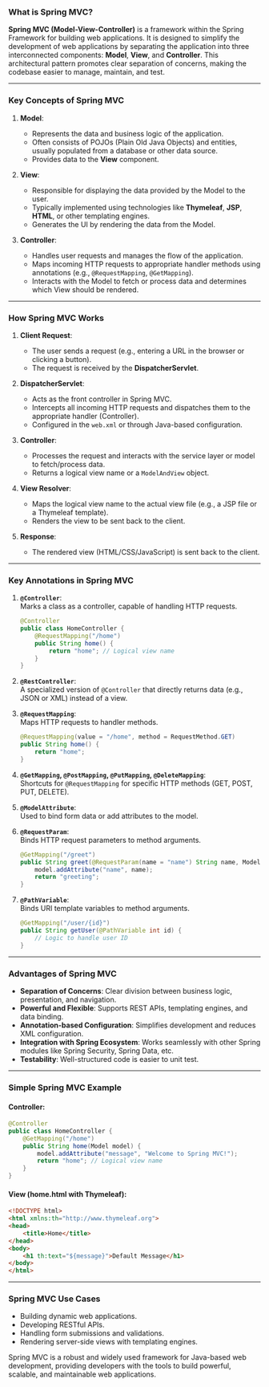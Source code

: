 ### **What is Spring MVC?**

**Spring MVC (Model-View-Controller)** is a framework within the Spring Framework for building web applications. It is designed to simplify the development of web applications by separating the application into three interconnected components: **Model**, **View**, and **Controller**. This architectural pattern promotes clear separation of concerns, making the codebase easier to manage, maintain, and test.

---

### **Key Concepts of Spring MVC**

1. **Model**:  
   - Represents the data and business logic of the application.
   - Often consists of POJOs (Plain Old Java Objects) and entities, usually populated from a database or other data source.
   - Provides data to the **View** component.

2. **View**:  
   - Responsible for displaying the data provided by the Model to the user.
   - Typically implemented using technologies like **Thymeleaf**, **JSP**, **HTML**, or other templating engines.
   - Generates the UI by rendering the data from the Model.

3. **Controller**:  
   - Handles user requests and manages the flow of the application.
   - Maps incoming HTTP requests to appropriate handler methods using annotations (e.g., `@RequestMapping`, `@GetMapping`).
   - Interacts with the Model to fetch or process data and determines which View should be rendered.

---

### **How Spring MVC Works**
1. **Client Request**:  
   - The user sends a request (e.g., entering a URL in the browser or clicking a button).
   - The request is received by the **DispatcherServlet**.

2. **DispatcherServlet**:  
   - Acts as the front controller in Spring MVC.
   - Intercepts all incoming HTTP requests and dispatches them to the appropriate handler (Controller).
   - Configured in the `web.xml` or through Java-based configuration.

3. **Controller**:  
   - Processes the request and interacts with the service layer or model to fetch/process data.
   - Returns a logical view name or a `ModelAndView` object.

4. **View Resolver**:  
   - Maps the logical view name to the actual view file (e.g., a JSP file or a Thymeleaf template).
   - Renders the view to be sent back to the client.

5. **Response**:  
   - The rendered view (HTML/CSS/JavaScript) is sent back to the client.

---

### **Key Annotations in Spring MVC**
1. **`@Controller`**:  
   Marks a class as a controller, capable of handling HTTP requests.
   ```java
   @Controller
   public class HomeController {
       @RequestMapping("/home")
       public String home() {
           return "home"; // Logical view name
       }
   }
   ```

2. **`@RestController`**:  
   A specialized version of `@Controller` that directly returns data (e.g., JSON or XML) instead of a view.

3. **`@RequestMapping`**:  
   Maps HTTP requests to handler methods.
   ```java
   @RequestMapping(value = "/home", method = RequestMethod.GET)
   public String home() {
       return "home";
   }
   ```

4. **`@GetMapping`, `@PostMapping`, `@PutMapping`, `@DeleteMapping`**:  
   Shortcuts for `@RequestMapping` for specific HTTP methods (GET, POST, PUT, DELETE).

5. **`@ModelAttribute`**:  
   Used to bind form data or add attributes to the model.

6. **`@RequestParam`**:  
   Binds HTTP request parameters to method arguments.
   ```java
   @GetMapping("/greet")
   public String greet(@RequestParam(name = "name") String name, Model model) {
       model.addAttribute("name", name);
       return "greeting";
   }
   ```

7. **`@PathVariable`**:  
   Binds URI template variables to method arguments.
   ```java
   @GetMapping("/user/{id}")
   public String getUser(@PathVariable int id) {
       // Logic to handle user ID
   }
   ```

---

### **Advantages of Spring MVC**
- **Separation of Concerns**: Clear division between business logic, presentation, and navigation.
- **Powerful and Flexible**: Supports REST APIs, templating engines, and data binding.
- **Annotation-based Configuration**: Simplifies development and reduces XML configuration.
- **Integration with Spring Ecosystem**: Works seamlessly with other Spring modules like Spring Security, Spring Data, etc.
- **Testability**: Well-structured code is easier to unit test.

---

### **Simple Spring MVC Example**
#### Controller:
```java
@Controller
public class HomeController {
    @GetMapping("/home")
    public String home(Model model) {
        model.addAttribute("message", "Welcome to Spring MVC!");
        return "home"; // Logical view name
    }
}
```

#### View (home.html with Thymeleaf):
```html
<!DOCTYPE html>
<html xmlns:th="http://www.thymeleaf.org">
<head>
    <title>Home</title>
</head>
<body>
    <h1 th:text="${message}">Default Message</h1>
</body>
</html>
```

---

### **Spring MVC Use Cases**
- Building dynamic web applications.
- Developing RESTful APIs.
- Handling form submissions and validations.
- Rendering server-side views with templating engines.

Spring MVC is a robust and widely used framework for Java-based web development, providing developers with the tools to build powerful, scalable, and maintainable web applications.